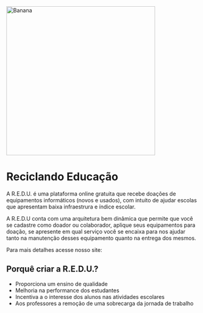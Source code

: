 <img src="https://github.com/lucasbiel7/reciclando-educacao/blob/master/IDENTIDADE R.E.D.U 1.png?raw=true" alt="Banana" width="390"/>
<h1>Reciclando Educação</h1>
<p>A R.E.D.U. é uma plataforma online gratuita que recebe doações de equipamentos informáticos (novos e usados), com intuito de ajudar 
escolas que apresentam baixa infraestrura e índice escolar.</p>
<p>A R.E.D.U conta com uma arquitetura bem dinâmica que permite que você se cadastre como doador ou colaborador, aplique seus equipamentos
para doação, se apresente em qual serviço você se encaixa para nos ajudar tanto na manutenção desses equipamento quanto na entrega dos mesmos.</p>
<p>Para mais detalhes acesse nosso site:
<h2>Porquê criar a R.E.D.U.?</h2>
<ul>
  <li>Proporciona um ensino de qualidade</li>
  <li>Melhoria na performance dos estudantes</li>
  <li>Incentiva a o interesse dos alunos nas atividades escolares</li>
  <li>Aos professores a remoção de uma sobrecarga da jornada de trabalho</li>
</ul>
